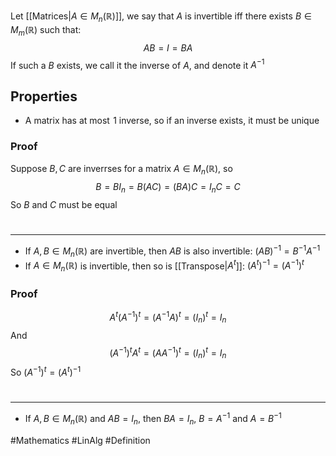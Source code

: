 Let [[Matrices|$A\in M_{n}(\mathbb{R})$]], we say that $A$ is invertible iff there exists $B\in M_{m}(\mathbb{R})$ such that:
$$
AB=I=BA
$$
If such a $B$ exists, we call it the inverse of $A$, and denote it $A^{-1}$
## Properties
- A matrix has at most $\hspace{0pt}1$ inverse, so if an inverse exists, it must be unique
### Proof
Suppose $B,C$ are inverrses for a matrix $A\in M_{n}(\mathbb{R})$, so
$$
B=BI_{n}=B(AC)=(BA)C=I_{n}C=C
$$
So $B$ and $C$ must be equal
# 
___
- If $A,B \in M_{n}(\mathbb{R})$ are invertible, then $AB$ is also invertible: $(AB)^{-1}=B^{-1}A^{-1}$
- If $A\in M_{n}(\mathbb{R})$ is invertible, then so is [[Transpose|$A^{t}$]]: $(A^{t})^{-1}=(A^{-1})^{t}$
### Proof
$$
A^{t}(A^{-1})^{t}=(A^{-1}A)^{t}=(I_{n})^{t}=I_{n}
$$
And
$$
(A^{-1})^{t}A^{t}=(AA^{-1})^{t}=(I_{n})^{t}=I_{n}
$$
So $(A^{-1})^{t}=(A^{t})^{-1}$
# 
___
- If $A,B\in M_{n}(\mathbb{R})$ and $AB=I_{n}$, then $BA=I_{n}$, $B=A^{-1}$ and $A=B^{-1}$


#Mathematics #LinAlg #Definition